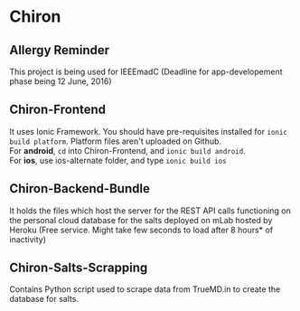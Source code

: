 # Chiron
## Allergy Reminder
This project is being used for IEEEmadC (Deadline for app-developement phase being 12 June, 2016)


## Chiron-Frontend
It uses Ionic Framework. You should have pre-requisites installed for `ionic build platform`. Platform files aren't uploaded on Github. <br/>
For **android**, `cd` into Chiron-Frontend, and `ionic build android`. <br/>
For **ios**, use ios-alternate folder, and type `ionic build ios`

## Chiron-Backend-Bundle
It holds the files which host the server for the REST API calls functioning on the personal cloud database for the salts deployed on mLab hosted by Heroku (Free service. Might take few seconds to load after 8 hours* of inactivity)

## Chiron-Salts-Scrapping
Contains Python script used to scrape data from TrueMD.in to create the database for salts.  
